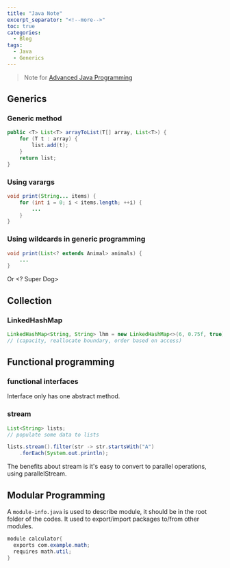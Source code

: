 ```yaml
---
title: "Java Note"
excerpt_separator: "<!--more-->"
toc: true
categories:
  - Blog
tags:
  - Java
  - Generics
---
```


> Note for [Advanced Java Programming](https://www.linkedin.com/learning/advanced-java-programming-2?trk=share_ios_course_learning)

## Generics

### Generic method
```java
public <T> List<T> arrayToList(T[] array, List<T>) {
    for (T t : array) {
        list.add(t);
    }
    return list;
}
```

### Using varargs

```java
void print(String... items) {
    for (int i = 0; i < items.length; ++i) {
        ...
    }
}
```

### Using wildcards in generic programming 

```java
void print(List<? extends Animal> animals) {
    ...
}
```


Or <? Super Dog>

## Collection 

### LinkedHashMap

```java
LinkedHashMap<String, String> lhm = new LinkedHashMap<>(6, 0.75f, true);
// (capacity, reallocate boundary, order based on access)
```

## Functional programming 

### functional interfaces

Interface only has one abstract method. 

### stream

```java
List<String> lists;
// populate some data to lists

lists.stream().filter(str -> str.startsWith("A")
    .forEach(System.out.println);
```

The benefits about stream is it's easy to convert to parallel operations, using parallelStream.

## Modular Programming

A `module-info.java` is used to describe module, it should be in the root folder of the codes.
It used to export/import packages to/from other modules.

```java
module calculator{
  exports com.example.math;
  requires math.util;
}
```

